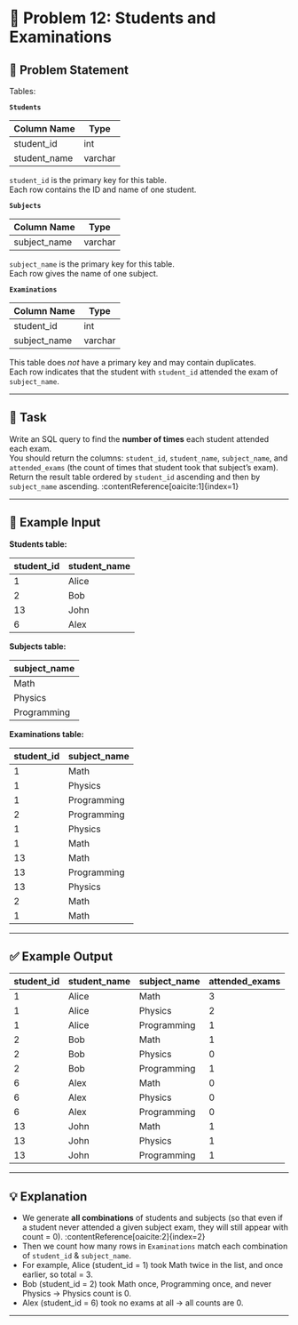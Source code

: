 # 🧩 Problem 12: Students and Examinations

## 📝 Problem Statement

Tables:

**`Students`**

| Column Name   | Type    |
|---------------|---------|
| student_id    | int     |
| student_name  | varchar |

`student_id` is the primary key for this table.  
Each row contains the ID and name of one student.

**`Subjects`**

| Column Name   | Type    |
|---------------|---------|
| subject_name  | varchar |

`subject_name` is the primary key for this table.  
Each row gives the name of one subject.

**`Examinations`**

| Column Name   | Type    |
|---------------|---------|
| student_id    | int     |
| subject_name  | varchar |

This table does *not* have a primary key and may contain duplicates.  
Each row indicates that the student with `student_id` attended the exam of `subject_name`.

---

## 🎯 Task

Write an SQL query to find the **number of times** each student attended each exam.  
You should return the columns: `student_id`, `student_name`, `subject_name`, and `attended_exams` (the count of times that student took that subject’s exam).  
Return the result table ordered by `student_id` ascending and then by `subject_name` ascending. :contentReference[oaicite:1]{index=1}

---

## 🧮 Example Input

**Students table:**

| student_id | student_name |
|------------|--------------|
| 1          | Alice        |
| 2          | Bob          |
| 13         | John         |
| 6          | Alex         |

**Subjects table:**

| subject_name |
|--------------|
| Math         |
| Physics      |
| Programming  |

**Examinations table:**

| student_id | subject_name |
|------------|--------------|
| 1          | Math         |
| 1          | Physics      |
| 1          | Programming  |
| 2          | Programming  |
| 1          | Physics      |
| 1          | Math         |
| 13         | Math         |
| 13         | Programming  |
| 13         | Physics      |
| 2          | Math         |
| 1          | Math         |

---

## ✅ Example Output

| student_id | student_name | subject_name | attended_exams |
|------------|--------------|--------------|----------------|
| 1          | Alice        | Math         | 3              |
| 1          | Alice        | Physics      | 2              |
| 1          | Alice        | Programming  | 1              |
| 2          | Bob          | Math         | 1              |
| 2          | Bob          | Physics      | 0              |
| 2          | Bob          | Programming  | 1              |
| 6          | Alex         | Math         | 0              |
| 6          | Alex         | Physics      | 0              |
| 6          | Alex         | Programming  | 0              |
| 13         | John         | Math         | 1              |
| 13         | John         | Physics      | 1              |
| 13         | John         | Programming  | 1              |

---

## 💡 Explanation

- We generate **all combinations** of students and subjects (so that even if a student never attended a given subject exam, they will still appear with count = 0). :contentReference[oaicite:2]{index=2}  
- Then we count how many rows in `Examinations` match each combination of `student_id` & `subject_name`.  
- For example, Alice (student_id = 1) took Math twice in the list, and once earlier, so total = 3.  
- Bob (student_id = 2) took Math once, Programming once, and never Physics → Physics count is 0.  
- Alex (student_id = 6) took no exams at all → all counts are 0.

---
